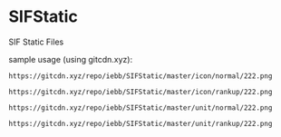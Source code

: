 # SIFStatic
SIF Static Files

sample usage (using gitcdn.xyz):

`https://gitcdn.xyz/repo/iebb/SIFStatic/master/icon/normal/222.png`

`https://gitcdn.xyz/repo/iebb/SIFStatic/master/icon/rankup/222.png`

`https://gitcdn.xyz/repo/iebb/SIFStatic/master/unit/normal/222.png`

`https://gitcdn.xyz/repo/iebb/SIFStatic/master/unit/rankup/222.png`

